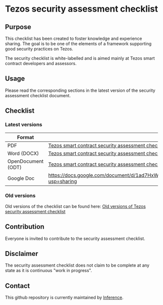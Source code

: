 #  Tezos security assessment checklist

## Purpose
This checklist has been created to foster knowledge and experience
sharing. The goal is to be one of the elements of a framework
supporting good security practices on Tezos.

The security checklist is white-labelled and is aimed mainly at
Tezos smart contract developers and assessors.

## Usage
Please read the corresponding sections in the latest version
of the security assessment checklist document.

## Checklist
### Latest versions
| Format | Link |
| ------ | ---- |
| PDF | [Tezos smart contract security assessment checklist - v1.1.pdf](./publications/v1.1/Tezos%20smart%20contract%20security%20assessment%20checklist%20-%20v1.1.pdf)| 
| Word (DOCX) | [Tezos smart contract security assessment checklist - v1.1.docx](./publications/v1.1/Tezos%20smart%20contract%20security%20assessment%20checklist%20-%20v1.1.docx)|
| OpenDocument (ODT) | [Tezos smart contract security assessment checklist - v1.1.odt](./publications/v1.1/Tezos%20smart%20contract%20security%20assessment%20checklist%20-%20v1.1.odt)|
| Google Doc | https://docs.google.com/document/d/1ad7HxWMzRGvunCvf925vbxzJpsD9goab3rcOgY8iZHk/edit?usp=sharing |

### Old versions
Old versions of the checklist can be found here: [Old versions of Tezos security assessment checklist](./old-versions.md)

## Contribution
Everyone is invited to contribute to the security assessment checklist.

## Disclaimer
The security assessment checklist does not claim to be complete at any
state as it is continuous "work in progress".

## Contact
This github repository is currently maintained by [Inference](https://inference.ag).
